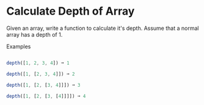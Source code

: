 # Calculate Depth of Array

Given an array, write a function to calculate it's depth. Assume that a normal array has a depth of 1.


Examples
```js

depth([1, 2, 3, 4]) ➞ 1

depth([1, [2, 3, 4]]) ➞ 2

depth([1, [2, [3, 4]]]) ➞ 3

depth([1, [2, [3, [4]]]]) ➞ 4
```
